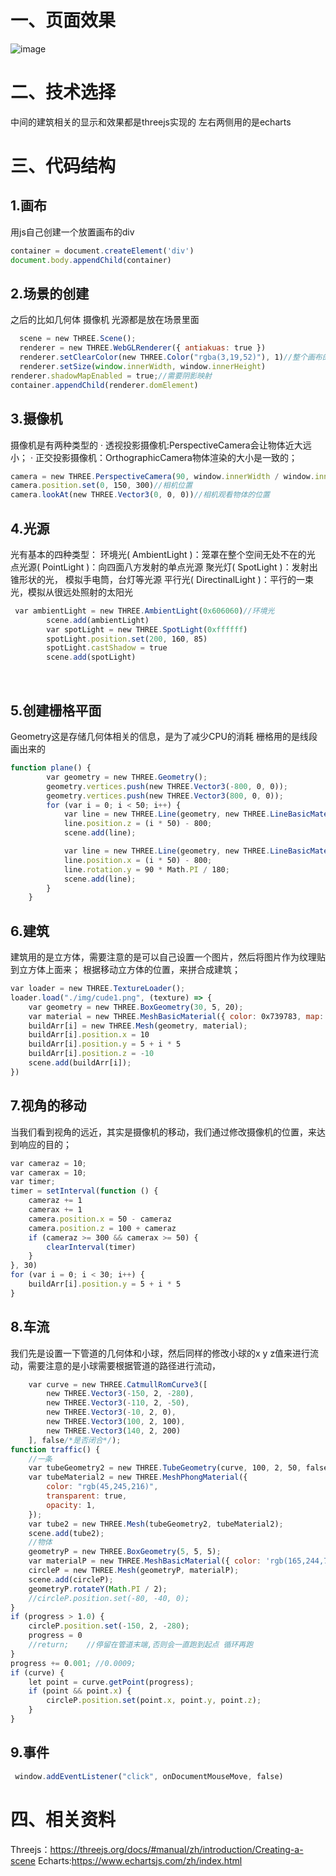 # 一、页面效果
![image](https://github.com/zhangyxhuomu/Data-visualization-3d/blob/master/three-3d/three-3d/img/show.gif)
# 二、技术选择
中间的建筑相关的显示和效果都是threejs实现的
左右两侧用的是echarts
# 三、代码结构
## 1.画布
用js自己创建一个放置画布的div
```javascript
container = document.createElement('div')
document.body.appendChild(container)
```

## 2.场景的创建
之后的比如几何体 摄像机 光源都是放在场景里面
```javascript
  scene = new THREE.Scene();
  renderer = new THREE.WebGLRenderer({ antiakuas: true })
  renderer.setClearColor(new THREE.Color("rgba(3,19,52)"), 1)//整个画布的背景颜色
  renderer.setSize(window.innerWidth, window.innerHeight)
renderer.shadowMapEnabled = true;//需要阴影映射
container.appendChild(renderer.domElement)
```

## 3.摄像机
摄像机是有两种类型的
·  透视投影摄像机:PerspectiveCamera会让物体近大远小；
·  正交投影摄像机：OrthographicCamera物体渲染的大小是一致的；
```javascript
camera = new THREE.PerspectiveCamera(90, window.innerWidth / window.innerHeight, 1, 1000)
camera.position.set(0, 150, 300)//相机位置
camera.lookAt(new THREE.Vector3(0, 0, 0))//相机观看物体的位置
```

## 4.光源
光有基本的四种类型：
环境光( AmbientLight )：笼罩在整个空间无处不在的光
点光源( PointLight )：向四面八方发射的单点光源
聚光灯( SpotLight )：发射出锥形状的光， 模拟手电筒，台灯等光源
平行光( DirectinalLight )：平行的一束光，模拟从很远处照射的太阳光
```javascript
 var ambientLight = new THREE.AmbientLight(0x606060)//环境光
        scene.add(ambientLight)
        var spotLight = new THREE.SpotLight(0xffffff)
        spotLight.position.set(200, 160, 85)
        spotLight.castShadow = true
        scene.add(spotLight)
```
       
## 5.创建栅格平面
Geometry这是存储几何体相关的信息，是为了减少CPU的消耗
栅格用的是线段画出来的
```javascript
function plane() {
        var geometry = new THREE.Geometry();
        geometry.vertices.push(new THREE.Vector3(-800, 0, 0));
        geometry.vertices.push(new THREE.Vector3(800, 0, 0));
        for (var i = 0; i < 50; i++) {
            var line = new THREE.Line(geometry, new THREE.LineBasicMaterial({ color: "rgba(38,55,84,1)", opacity: 1 }));
            line.position.z = (i * 50) - 800;
            scene.add(line);

            var line = new THREE.Line(geometry, new THREE.LineBasicMaterial({ color: "rgba(38,55,84,1)", opacity: 1 }));
            line.position.x = (i * 50) - 800;
            line.rotation.y = 90 * Math.PI / 180;
            scene.add(line);
        }
    }
```

## 6.建筑
建筑用的是立方体，需要注意的是可以自己设置一个图片，然后将图片作为纹理贴到立方体上面来；
根据移动立方体的位置，来拼合成建筑；
```javascript
var loader = new THREE.TextureLoader();
loader.load("./img/cude1.png", (texture) => {
    var geometry = new THREE.BoxGeometry(30, 5, 20);
    var material = new THREE.MeshBasicMaterial({ color: 0x739783, map: texture });
    buildArr[i] = new THREE.Mesh(geometry, material);
    buildArr[i].position.x = 10
    buildArr[i].position.y = 5 + i * 5
    buildArr[i].position.z = -10
    scene.add(buildArr[i]);
})
```

## 7.视角的移动
当我们看到视角的远近，其实是摄像机的移动，我们通过修改摄像机的位置，来达到响应的目的；
```javascript
var cameraz = 10;
var camerax = 10;
var timer;
timer = setInterval(function () {
    cameraz += 1
    camerax += 1
    camera.position.x = 50 - cameraz
    camera.position.z = 100 + cameraz
    if (cameraz >= 300 && camerax >= 50) {
        clearInterval(timer)
    }
}, 30)
for (var i = 0; i < 30; i++) {
    buildArr[i].position.y = 5 + i * 5
}
```

## 8.车流
我们先是设置一下管道的几何体和小球，然后同样的修改小球的x y z值来进行流动，需要注意的是小球需要根据管道的路径进行流动，
```javascript
    var curve = new THREE.CatmullRomCurve3([
        new THREE.Vector3(-150, 2, -280),
        new THREE.Vector3(-110, 2, -50),
        new THREE.Vector3(-10, 2, 0),
        new THREE.Vector3(100, 2, 100),
        new THREE.Vector3(140, 2, 200)
    ], false/*是否闭合*/);
function traffic() {
    //一条
    var tubeGeometry2 = new THREE.TubeGeometry(curve, 100, 2, 50, false);
    var tubeMaterial2 = new THREE.MeshPhongMaterial({
        color: "rgb(45,245,216)",
        transparent: true,
        opacity: 1,
    });
    var tube2 = new THREE.Mesh(tubeGeometry2, tubeMaterial2);
    scene.add(tube2);
    //物体
    geometryP = new THREE.BoxGeometry(5, 5, 5);
    var materialP = new THREE.MeshBasicMaterial({ color: 'rgb(165,244,7)' });
    circleP = new THREE.Mesh(geometryP, materialP);
    scene.add(circleP);
    geometryP.rotateY(Math.PI / 2);
    //circleP.position.set(-80, -40, 0);
}
if (progress > 1.0) {
    circleP.position.set(-150, 2, -280);
    progress = 0
    //return;    //停留在管道末端,否则会一直跑到起点 循环再跑
}
progress += 0.001; //0.0009;
if (curve) {
    let point = curve.getPoint(progress);
    if (point && point.x) {
        circleP.position.set(point.x, point.y, point.z);
    }
}
```

## 9.事件
```javascript
 window.addEventListener("click", onDocumentMouseMove, false)
```

# 四、相关资料
Threejs：https://threejs.org/docs/#manual/zh/introduction/Creating-a-scene
Echarts:https://www.echartsjs.com/zh/index.html